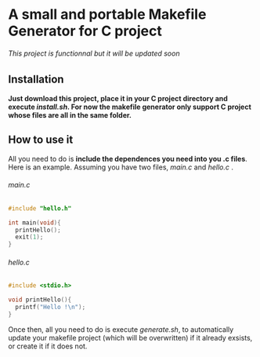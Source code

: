 # A small and portable Makefile Generator for C project
###### This project is functionnal but it will be updated soon

## Installation

**Just download this project, place it in your C project directory and execute *install.sh*. For now the makefile generator only support C project whose files are all in the same folder.**

## How to use it

All you need to do is **include the dependences you need into you .c files**.
Here is an example.
Assuming you have two files, *main.c* and *hello.c* .

###### main.c
```c
#include "hello.h"

int main(void){
  printHello();
  exit(1);
}
```

###### hello.c
```c
#include <stdio.h>

void printHello(){
  printf("Hello !\n");
}
```

Once then, all you need to do is execute *generate.sh*, to automatically update your makefile project (which will be overwritten) if it already exsists, or create it if it does not.
